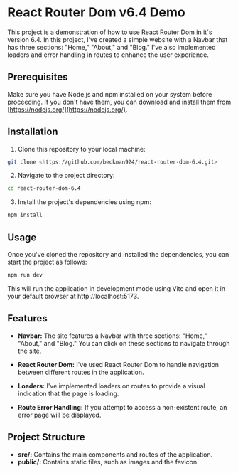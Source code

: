 # React Router Dom v6.4 Demo

This project is a demonstration of how to use React Router Dom in it´s version 6.4. In this project, I've created a simple website with a Navbar that has three sections: "Home," "About," and "Blog." I've also implemented loaders and error handling in routes to enhance the user experience.

## Prerequisites

Make sure you have Node.js and npm installed on your system before proceeding. If you don't have them, you can download and install them from [https://nodejs.org/](https://nodejs.org/).

## Installation

1. Clone this repository to your local machine:

```bash
git clone <https://github.com/beckman924/react-router-dom-6.4.git>
```

2. Navigate to the project directory:

```bash
cd react-router-dom-6.4
```

3. Install the project's dependencies using npm:

```bash
npm install
```

## Usage

Once you've cloned the repository and installed the dependencies, you can start the project as follows:

```bash
npm run dev
```

This will run the application in development mode using Vite and open it in your default browser at http://localhost:5173.

## Features

- **Navbar:** The site features a Navbar with three sections: "Home," "About," and "Blog." You can click on these sections to navigate through the site.

- **React Router Dom:** I've used React Router Dom to handle navigation between different routes in the application.

- **Loaders:** I've implemented loaders on routes to provide a visual indication that the page is loading.

- **Route Error Handling:** If you attempt to access a non-existent route, an error page will be displayed.

## Project Structure

- **src/:** Contains the main components and routes of the application.
- **public/:** Contains static files, such as images and the favicon.
